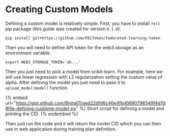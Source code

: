 # Creating Custom Models

Defining a custom model is relatively simple. First, you have to install `felt` pip package (this guide was created for version `0.1.0`):

```
pip install git+https://github.com/FELToken/federated-learning-token
```

Then you will need to define API token for the web3.storage as an environment variable:

```
export WEB3_STORAGE_TOKEN='ab...'
```

Then you just need to pick a model from scikit-learn. For example, here we will use linear regression with L2 regularization setting the custom value of alpha. After defining the model you just need to pass it to `upload_model(model)` function.&#x20;

{% embed url="https://gist.github.com/Breta01/aed22dfd6c46e4fbd0690796549f4d7d#file-defining-custome-model-py" %}
Short script for defining a model and printing the CID.
{% endembed %}

Then just run the code and it will return the model CID which you can then use in web application during training plan definition.
